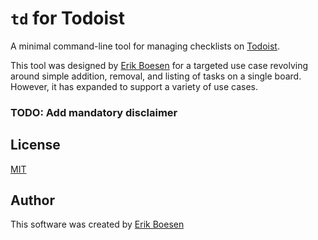# `td` for Todoist
A minimal command-line tool for managing checklists on [Todoist](https://todoist.com).

This tool was designed by [Erik Boesen](https://github.com/ErikBoesen) for a targeted use case revolving around simple addition, removal, and listing of tasks on a single board. However, it has expanded to support a variety of use cases.

### TODO: Add mandatory disclaimer

## License
[MIT](LICENSE)

## Author
This software was created by [Erik Boesen](https://github.com/ErikBoesen)
